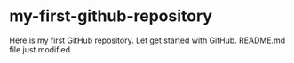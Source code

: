 # my-first-github-repository
Here is my first GitHub repository. Let get started with GitHub.
README.md file  just modified
